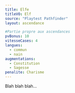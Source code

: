 ```yaml
---
title: Elfe
titleVO: Elf
source: "Playtest Pathfinder"
layout: ascendance

#Partie propre aux ascendances
pvBonus: 10
vitesseCases: 4
langues:
  - commun
  - nain
augmentations:
  - Constitution
  - Sagesse
penalite: Charisme
---
```


Blah blah blah...

